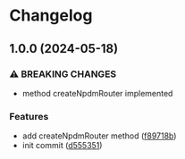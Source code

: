 # Changelog

## 1.0.0 (2024-05-18)


### ⚠ BREAKING CHANGES

* method createNpdmRouter implemented

### Features

* add createNpdmRouter method ([f89718b](https://github.com/npdmjs/express/commit/f89718b7ac9aee3970707603ac3e432b8cd70e22))
* init commit ([d555351](https://github.com/npdmjs/express/commit/d555351c4487b89d9291b82a0580c7dfda214523))
